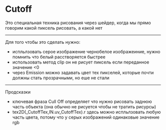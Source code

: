 # Cutoff
Это специальная техника рисования через шейдер, когда мы прямо говорим какой пиксель рисовать, а какой нет
***
Для того чтобы это сделать нужно:
 - испльлзовать серое изображение чернобелое изображеиние, нужно помнить что белый расстворяется быстрее
 - использовать метод clip он не рисует пиксель если переданное значение <0
 - через Emission можно задавать цвет тех пикселей, которые почти должны стать прозрачными, но еше не стали
***
Продсказки
 - ключевая фраза Cull Off определяет что нужно рисовать заднюю часть объекта (она обычно не рисуется чтобы не тратить рисурсы)
 - tex2D(_CutoffTex,IN.uv_CutoffTex).r здесь можно испльлзовать любую часть цвета, потому что у серых изображений одинаковые значение rgb
